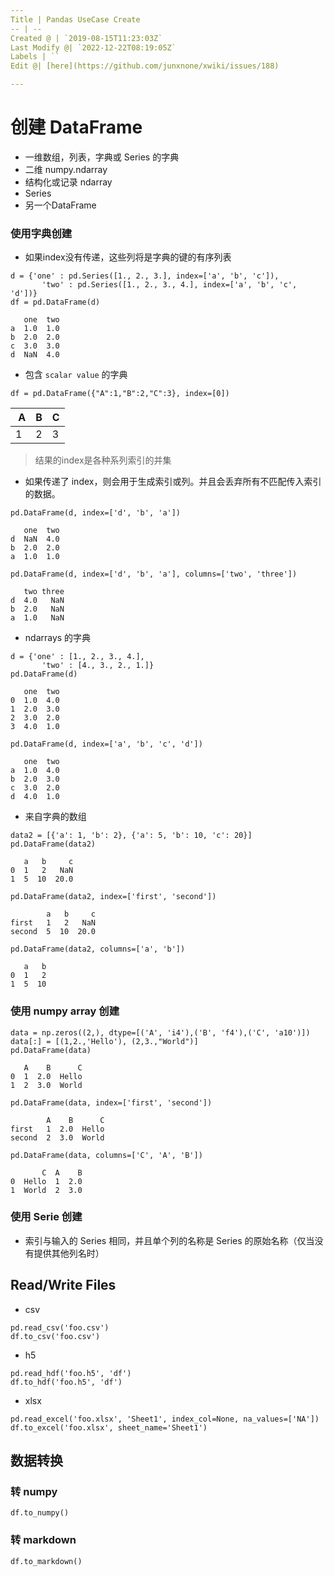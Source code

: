 ```yaml
---
Title | Pandas UseCase Create
-- | --
Created @ | `2019-08-15T11:23:03Z`
Last Modify @| `2022-12-22T08:19:05Z`
Labels | ``
Edit @| [here](https://github.com/junxnone/xwiki/issues/188)

---
```

# 创建 DataFrame


- 一维数组，列表，字典或 Series 的字典
- 二维 numpy.ndarray
- 结构化或记录 ndarray
- Series
- 另一个DataFrame

### 使用字典创建
- 如果index没有传递，这些列将是字典的键的有序列表

```
d = {'one' : pd.Series([1., 2., 3.], index=['a', 'b', 'c']),
       'two' : pd.Series([1., 2., 3., 4.], index=['a', 'b', 'c', 'd'])}
df = pd.DataFrame(d)

   one  two
a  1.0  1.0
b  2.0  2.0
c  3.0  3.0
d  NaN  4.0
```
- 包含 `scalar value` 的字典
```
df = pd.DataFrame({"A":1,"B":2,"C":3}, index=[0])
```

 A | B | C
-- | -- | -- 
1 | 2 | 3


> 结果的index是各种系列索引的并集

- 如果传递了 index，则会用于生成索引或列。并且会丢弃所有不匹配传入索引的数据。
```
pd.DataFrame(d, index=['d', 'b', 'a'])

   one  two
d  NaN  4.0
b  2.0  2.0
a  1.0  1.0

pd.DataFrame(d, index=['d', 'b', 'a'], columns=['two', 'three'])

   two three
d  4.0   NaN
b  2.0   NaN
a  1.0   NaN
```
- ndarrays 的字典
```
d = {'one' : [1., 2., 3., 4.],
       'two' : [4., 3., 2., 1.]}
pd.DataFrame(d)

   one  two
0  1.0  4.0
1  2.0  3.0
2  3.0  2.0
3  4.0  1.0

pd.DataFrame(d, index=['a', 'b', 'c', 'd'])

   one  two
a  1.0  4.0
b  2.0  3.0
c  3.0  2.0
d  4.0  1.0
```
- 来自字典的数组
```
data2 = [{'a': 1, 'b': 2}, {'a': 5, 'b': 10, 'c': 20}]
pd.DataFrame(data2)

   a   b     c
0  1   2   NaN
1  5  10  20.0

pd.DataFrame(data2, index=['first', 'second'])

        a   b     c
first   1   2   NaN
second  5  10  20.0

pd.DataFrame(data2, columns=['a', 'b'])

   a   b
0  1   2
1  5  10
```

### 使用 numpy array 创建
```
data = np.zeros((2,), dtype=[('A', 'i4'),('B', 'f4'),('C', 'a10')])
data[:] = [(1,2.,'Hello'), (2,3.,"World")]
pd.DataFrame(data)

   A    B      C
0  1  2.0  Hello
1  2  3.0  World

pd.DataFrame(data, index=['first', 'second'])

        A    B      C
first   1  2.0  Hello
second  2  3.0  World

pd.DataFrame(data, columns=['C', 'A', 'B'])

       C  A    B
0  Hello  1  2.0
1  World  2  3.0
```
### 使用 Serie 创建
- 索引与输入的 Series 相同，并且单个列的名称是 Series 的原始名称（仅当没有提供其他列名时）


##  Read/Write Files

- csv

```
pd.read_csv('foo.csv')
df.to_csv('foo.csv')
```
- h5

```
pd.read_hdf('foo.h5', 'df')
df.to_hdf('foo.h5', 'df')
```
- xlsx

```
pd.read_excel('foo.xlsx', 'Sheet1', index_col=None, na_values=['NA'])
df.to_excel('foo.xlsx', sheet_name='Sheet1')
```


## 数据转换

### 转 numpy

```
df.to_numpy()
```

### 转 markdown

```
df.to_markdown()
```




